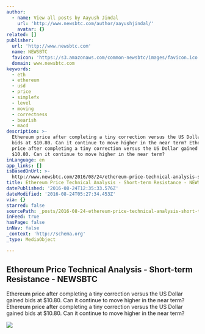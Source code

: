 ```yaml
---
author:
  - name: View all posts by Aayush Jindal
    url: 'http://www.newsbtc.com/author/aayushjindal/'
    avatar: {}
related: []
publisher:
  url: 'http://www.newsbtc.com'
  name: NEWSBTC
  favicon: 'https://s3.amazonaws.com/common-newsbtc/images/favicon.ico'
  domain: www.newsbtc.com
keywords:
  - eth
  - ethereum
  - usd
  - price
  - simplefx
  - level
  - moving
  - correctness
  - bearish
  - macd
description: >-
  Ethereum price after completing a tiny correction versus the US Dollar gained
  bids at $10.80. Can it continue to move higher in the near term? Ethereum
  price after completing a tiny correction versus the US Dollar gained bids at
  $10.80. Can it continue to move higher in the near term?
inLanguage: en
app_links: []
isBasedOnUrl: >-
  http://www.newsbtc.com/2016/08/24/ethereum-price-technical-analysis-short-term-resistance/
title: Ethereum Price Technical Analysis - Short-term Resistance - NEWSBTC
datePublished: '2016-08-24T12:35:33.576Z'
dateModified: '2016-08-24T05:27:34.453Z'
via: {}
starred: false
sourcePath: _posts/2016-08-24-ethereum-price-technical-analysis-short-term-resistance-.md
inFeed: true
hasPage: false
inNav: false
_context: 'http://schema.org'
_type: MediaObject

---
```

<article style=""><h1>Ethereum Price Technical Analysis - Short-term Resistance - NEWSBTC</h1><p>Ethereum price after completing a tiny correction versus the US Dollar gained bids at $10.80. Can it continue to move higher in the near term? Ethereum price after completing a tiny correction versus the US Dollar gained bids at $10.80. Can it continue to move higher in the near term?</p><img src="http://s3.amazonaws.com/main-newsbtc-images/2016/08/24032237/Ethereum20.png" /></article>